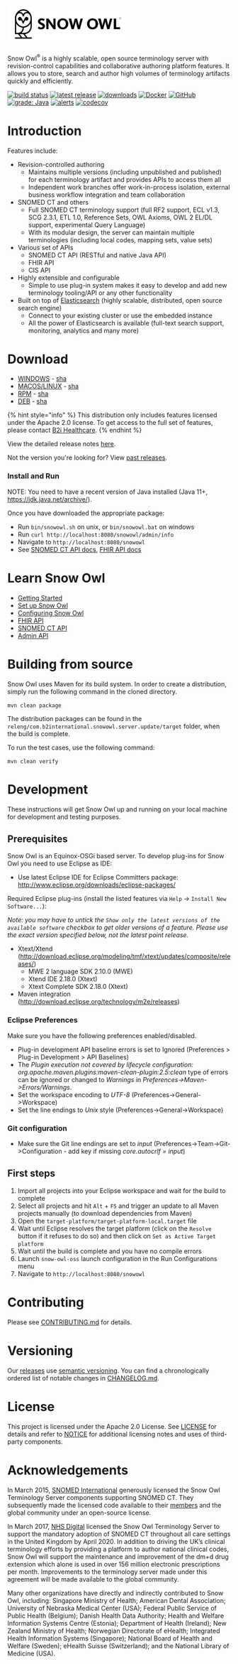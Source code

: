 # <a href='https://docs.b2i.sg/snow-owl/'><img src='logo/logo-title.png' height='80' alt='Snow Owl Logo' /></a>

Snow Owl<sup>&reg;</sup> is a highly scalable, open source terminology server with revision-control capabilities and collaborative authoring platform features. It allows you to store, search and author high volumes of terminology artifacts quickly and efficiently.

[![build status](https://img.shields.io/travis/b2ihealthcare/snow-owl/7.x.svg?style=flat-square)](https://travis-ci.org/b2ihealthcare/snow-owl)
[![latest release](https://img.shields.io/github/tag/b2ihealthcare/snow-owl.svg?style=flat-square)](https://github.com/b2ihealthcare/snow-owl/releases/tag/v7.3.0)
[![downloads](https://img.shields.io/github/downloads/b2ihealthcare/snow-owl/total.svg?style=flat-square)](https://github.com/b2ihealthcare/snow-owl/releases/)
[![Docker](https://img.shields.io/docker/pulls/b2ihealthcare/snow-owl-oss?style=flat-square)](https://hub.docker.com/r/b2ihealthcare/snow-owl-oss)
[![GitHub](https://img.shields.io/github/license/b2ihealthcare/snow-owl.svg?style=flat-square)](https://github.com/b2ihealthcare/snow-owl/blob/7.x/LICENSE)
[![grade: Java](https://img.shields.io/lgtm/grade/java/g/b2ihealthcare/snow-owl.svg?logo=lgtm&logoWidth=18&style=flat-square)](https://lgtm.com/projects/g/b2ihealthcare/snow-owl/context:java)
[![alerts](https://img.shields.io/lgtm/alerts/g/b2ihealthcare/snow-owl.svg?logo=lgtm&logoWidth=18&style=flat-square)](https://lgtm.com/projects/g/b2ihealthcare/snow-owl/alerts/)
[![codecov](https://codecov.io/gh/b2ihealthcare/snow-owl/branch/7.x/graph/badge.svg?style=flat-square)](https://codecov.io/gh/b2ihealthcare/snow-owl)

# Introduction

Features include:
* Revision-controlled authoring
    * Maintains multiple versions (including unpublished and published) for each terminology artifact and provides APIs to access them all
    * Independent work branches offer work-in-process isolation, external business workflow integration and team collaboration
* SNOMED CT and others
    * Full SNOMED CT terminology support (full RF2 support, ECL v1.3, SCG 2.3.1, ETL 1.0, Reference Sets, OWL Axioms, OWL 2 EL/DL support, experimental Query Language)
    * With its modular design, the server can maintain multiple terminologies (including local codes, mapping sets, value sets)
* Various set of APIs
    * SNOMED CT API (RESTful and native Java API)
    * FHIR API
    * CIS API
* Highly extensible and configurable
    * Simple to use plug-in system makes it easy to develop and add new terminology tooling/API or any other functionality
* Built on top of [Elasticsearch](https://www.elastic.co/products/elasticsearch) (highly scalable, distributed, open source search engine)
    * Connect to your existing cluster or use the embedded instance
    * All the power of Elasticsearch is available (full-text search support, monitoring, analytics and many more)

# Download

* [WINDOWS](https://github.com/b2ihealthcare/snow-owl/releases/download/v7.3.0/snow-owl-oss-7.3.0.zip) - [sha](https://github.com/b2ihealthcare/snow-owl/releases/download/v7.3.0/snow-owl-oss-7.3.0.zip.sha512)
* [MACOS/LINUX](https://github.com/b2ihealthcare/snow-owl/releases/download/v7.3.0/snow-owl-oss-7.3.0.tar.gz) - [sha](https://github.com/b2ihealthcare/snow-owl/releases/download/v7.3.0/snow-owl-oss-7.3.0.tar.gz.sha512) 
* [RPM](https://github.com/b2ihealthcare/snow-owl/releases/download/v7.3.0/snow-owl-oss-7.3.0.rpm) - [sha](https://github.com/b2ihealthcare/snow-owl/releases/download/v7.3.0/snow-owl-oss-7.3.0.rpm.sha512)
* [DEB](https://github.com/b2ihealthcare/snow-owl/releases/download/v7.3.0/snow-owl-oss-7.3.0.deb) - [sha](https://github.com/b2ihealthcare/snow-owl/releases/download/v7.3.0/snow-owl-oss-7.3.0.deb.sha512)

{% hint style="info" %}
This distribution only includes features licensed under the Apache 2.0 license. To get access to the full set of features, please contact [B2i Healthcare](mailto:info@b2i.sg).
{% endhint %}

View the detailed release notes [here](https://github.com/b2ihealthcare/snow-owl/releases/tag/v7.3.0).

Not the version you're looking for? View [past releases](https://github.com/b2ihealthcare/snow-owl/releases).

### Install and Run

NOTE: You need to have a recent version of Java installed (Java 11+, https://jdk.java.net/archive/).

Once you have downloaded the appropriate package:

* Run `bin/snowowl.sh` on unix, or `bin/snowowl.bat` on windows
* Run `curl http://localhost:8080/snowowl/admin/info`
* Navigate to `http://localhost:8080/snowowl`
* See [SNOMED CT API docs](https://docs.b2i.sg/snow-owl/api/snomed), [FHIR API docs](https://docs.b2i.sg/snow-owl/api/fhir)

# Learn Snow Owl

* [Getting Started](docs/getting_started/index.md)
* [Set up Snow Owl](docs/setup/index.md)
* [Configuring Snow Owl](docs/setup/configure/index.md)
* [FHIR API](docs/api/fhir/index.md)
* [SNOMED CT API](docs/api/snomed/index.md)
* [Admin API](docs/api/admin/index.md)

# Building from source

Snow Owl uses Maven for its build system. In order to create a distribution, simply run the following command in the cloned directory. 

    mvn clean package

The distribution packages can be found in the `releng/com.b2international.snowowl.server.update/target` folder, when the build is complete.

To run the test cases, use the following command:

    mvn clean verify

# Development

These instructions will get Snow Owl up and running on your local machine for development and testing purposes.

## Prerequisites

Snow Owl is an Equinox-OSGi based server. To develop plug-ins for Snow Owl you need to use Eclipse as IDE: 
* Use latest Eclipse IDE for Eclipse Committers package: http://www.eclipse.org/downloads/eclipse-packages/

Required Eclipse plug-ins (install the listed features via `Help` -> `Install New Software...`):

*Note: you may have to untick the `Show only the latest versions of the available software` checkbox to get older versions of a feature. Please use the exact version specified below, not the latest point release.*

* Xtext/Xtend (http://download.eclipse.org/modeling/tmf/xtext/updates/composite/releases/)
  * MWE 2 language SDK 2.10.0 (MWE)
  * Xtend IDE 2.18.0 (Xtext)
  * Xtext Complete SDK 2.18.0 (Xtext)
* Maven integration (http://download.eclipse.org/technology/m2e/releases) 
 
### Eclipse Preferences

Make sure you have the following preferences enabled/disabled.
* Plug-in development API baseline errors is set to Ignored (Preferences > Plug-in Development > API Baselines)
* The *Plugin execution not covered by lifecycle configuration: org.apache.maven.plugins:maven-clean-plugin:2.5:clean* type of errors can be ignored or changed to *Warnings* in *Preferences->Maven->Errors/Warnings*.
* Set the workspace encoding to *UTF-8* (Preferences->General->Workspace)
* Set the line endings to *Unix* style (Preferences->General->Workspace)

### Git configuration

* Make sure the Git line endings are set to *input* (Preferences->Team->Git->Configuration - add key if missing *core.autocrlf = input*)

## First steps

1. Import all projects into your Eclipse workspace and wait for the build to complete
2. Select all projects and hit `Alt` + `F5` and trigger an update to all Maven projects manually (to download dependencies from Maven)
3. Open the `target-platform/target-platform-local.target` file
4. Wait until Eclipse resolves the target platform (click on the `Resolve` button if it refuses to do so) and then click on `Set as Active Target platform`
5. Wait until the build is complete and you have no compile errors
6. Launch `snow-owl-oss` launch configuration in the Run Configurations menu
7. Navigate to `http://localhost:8080/snowowl`

# Contributing

Please see [CONTRIBUTING.md](CONTRIBUTING.md) for details.

# Versioning

Our [releases](https://github.com/b2ihealthcare/snow-owl/releases) use [semantic versioning](http://semver.org). You can find a chronologically ordered list of notable changes in [CHANGELOG.md](CHANGELOG.md).

# License

This project is licensed under the Apache 2.0 License. See [LICENSE](LICENSE) for details and refer to [NOTICE](NOTICE) for additional licensing notes and uses of third-party components.

# Acknowledgements

In March 2015, [SNOMED International](http://snomed.org) generously licensed the Snow Owl Terminology Server components supporting SNOMED CT. They subsequently made the licensed code available to their [members](http://www.snomed.org/members) and the global community under an open-source license.

In March 2017, [NHS Digital](https://digital.nhs.uk) licensed the Snow Owl Terminology Server to support the mandatory adoption of SNOMED CT throughout all care settings in the United Kingdom by April 2020. In addition to driving the UK’s clinical terminology efforts by providing a platform to author national clinical codes, Snow Owl will support the maintenance and improvement of the dm+d drug extension which alone is used in over 156 million electronic prescriptions per month. Improvements to the terminology server made under this agreement will be made available to the global community. 

Many other organizations have directly and indirectly contributed to Snow Owl, including: Singapore Ministry of Health; American Dental Association; University of Nebraska Medical Center (USA); Federal Public Service of Public Health (Belgium); Danish Health Data Authority; Health and Welfare Information Systems Centre (Estonia); Department of Health (Ireland); New Zealand Ministry of Health; Norwegian Directorate of eHealth; Integrated Health Information Systems (Singapore); National Board of Health and Welfare (Sweden); eHealth Suisse (Switzerland); and the National Library of Medicine (USA).
